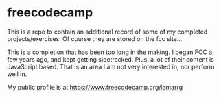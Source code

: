 # freecodecamp

This is a repo to contain an additional record of some of my completed projects/exercises. Of course they are stored on the fcc site...

This is a completion that has been too long in the making. I began FCC a few years ago, and kept getting sidetracked. Plus, a lot of their content is JavaScript based. That is an area I am not very interested in, nor perform well in. 

My public profile is at https://www.freecodecamp.org/lamarrg
